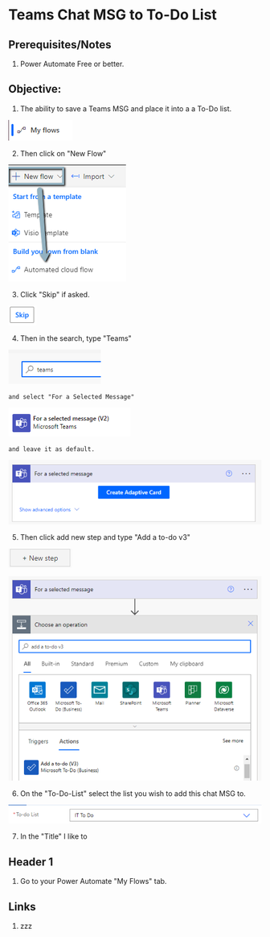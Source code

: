 # Teams Chat MSG to To-Do List

## Prerequisites/Notes

1. Power Automate Free or better.

## Objective:

1. The ability to save a Teams MSG and place it into a a To-Do list.

![1663610544813](image/ReadMe/1663610544813.png)

2. Then click on "New Flow"

![1663610524578](image/ReadMe/1663610524578.png)

3. Click "Skip" if asked.

![1663610598637](image/ReadMe/1663610598637.png)

4. Then in the search, type "Teams" 

![1663610913825](image/ReadMe/1663610913825.png)

    and select "For a Selected Message"

![1663610949500](image/ReadMe/1663610949500.png)

    and leave it as default.

![1663611055395](image/ReadMe/1663611055395.png)

5. Then click add new step and type "Add a to-do v3"

![1663611081756](image/ReadMe/1663611081756.png)

![1663611171359](image/ReadMe/1663611171359.png)

6. On the "To-Do-List" select the list you wish to add this chat MSG to.

![1663611522561](image/ReadMe/1663611522561.png)

7. In the "Title" I like to  

## Header 1

1. Go to your Power Automate "My Flows" tab.

## Links

1. zzz
